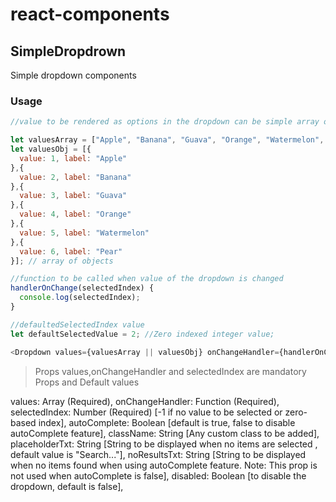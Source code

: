# react-components
## SimpleDropdrown
Simple dropdown components
### Usage

```javascript
//value to be rendered as options in the dropdown can be simple array or array of objects

let valuesArray = ["Apple", "Banana", "Guava", "Orange", "Watermelon", "Pear"]; //simple array
let valuesObj = [{
  value: 1, label: "Apple"
},{
  value: 2, label: "Banana"
},{
  value: 3, label: "Guava"
},{
  value: 4, label: "Orange"
},{
  value: 5, label: "Watermelon"
},{
  value: 6, label: "Pear"
}]; // array of objects

//function to be called when value of the dropdown is changed
handlerOnChange(selectedIndex) {
  console.log(selectedIndex);
}

//defaultedSelectedIndex value
let defaultSelectedValue = 2; //Zero indexed integer value;

<Dropdown values={valuesArray || valuesObj} onChangeHandler={handlerOnChange} selectedIndex={defaultSelectedValue} />
```

> Props values,onChangeHandler and selectedIndex are mandatory
> Props and Default values
>
values: Array (Required),
onChangeHandler: Function (Required),
selectedIndex: Number (Required) [-1 if no value to be selected or zero-based index],
autoComplete: Boolean [default is true, false to disable autoComplete feature],
className: String [Any custom class to be added],
placeholderTxt: String [String to be displayed when no items are selected , default value is "Search..."],
noResultsTxt: String [String to be displayed when no items found when using autoComplete feature. Note: This prop is not used when autoComplete is false],
disabled: Boolean [to disable the dropdown, default is false],
